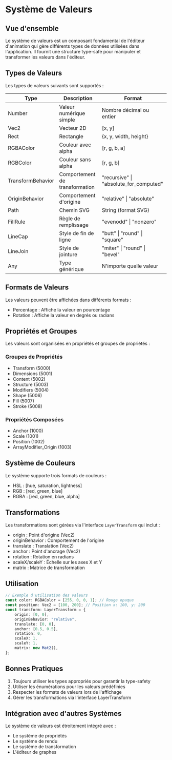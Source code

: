 # Système de Valeurs

## Vue d'ensemble

Le système de valeurs est un composant fondamental de l'éditeur d'animation qui gère différents types de données utilisées dans l'application. Il fournit une structure type-safe pour manipuler et transformer les valeurs dans l'éditeur.

## Types de Valeurs

Les types de valeurs suivants sont supportés :

| Type              | Description                    | Format                                 |
| ----------------- | ------------------------------ | -------------------------------------- |
| Number            | Valeur numérique simple        | Nombre décimal ou entier               |
| Vec2              | Vecteur 2D                     | [x, y]                                 |
| Rect              | Rectangle                      | {x, y, width, height}                  |
| RGBAColor         | Couleur avec alpha             | [r, g, b, a]                           |
| RGBColor          | Couleur sans alpha             | [r, g, b]                              |
| TransformBehavior | Comportement de transformation | "recursive" \| "absolute_for_computed" |
| OriginBehavior    | Comportement d'origine         | "relative" \| "absolute"               |
| Path              | Chemin SVG                     | String (format SVG)                    |
| FillRule          | Règle de remplissage           | "evenodd" \| "nonzero"                 |
| LineCap           | Style de fin de ligne          | "butt" \| "round" \| "square"          |
| LineJoin          | Style de jointure              | "miter" \| "round" \| "bevel"          |
| Any               | Type générique                 | N'importe quelle valeur                |

## Formats de Valeurs

Les valeurs peuvent être affichées dans différents formats :

-   Percentage : Affiche la valeur en pourcentage
-   Rotation : Affiche la valeur en degrés ou radians

## Propriétés et Groupes

Les valeurs sont organisées en propriétés et groupes de propriétés :

### Groupes de Propriétés

-   Transform (5000)
-   Dimensions (5001)
-   Content (5002)
-   Structure (5003)
-   Modifiers (5004)
-   Shape (5006)
-   Fill (5007)
-   Stroke (5008)

### Propriétés Composées

-   Anchor (1000)
-   Scale (1001)
-   Position (1002)
-   ArrayModifier_Origin (1003)

## Système de Couleurs

Le système supporte trois formats de couleurs :

-   HSL : [hue, saturation, lightness]
-   RGB : [red, green, blue]
-   RGBA : [red, green, blue, alpha]

## Transformations

Les transformations sont gérées via l'interface `LayerTransform` qui inclut :

-   origin : Point d'origine (Vec2)
-   originBehavior : Comportement de l'origine
-   translate : Translation (Vec2)
-   anchor : Point d'ancrage (Vec2)
-   rotation : Rotation en radians
-   scaleX/scaleY : Échelle sur les axes X et Y
-   matrix : Matrice de transformation

## Utilisation

```typescript
// Exemple d'utilisation des valeurs
const color: RGBAColor = [255, 0, 0, 1]; // Rouge opaque
const position: Vec2 = [100, 200]; // Position x: 100, y: 200
const transform: LayerTransform = {
	origin: [0, 0],
	originBehavior: "relative",
	translate: [0, 0],
	anchor: [0.5, 0.5],
	rotation: 0,
	scaleX: 1,
	scaleY: 1,
	matrix: new Mat2(),
};
```

## Bonnes Pratiques

1. Toujours utiliser les types appropriés pour garantir la type-safety
2. Utiliser les énumérations pour les valeurs prédéfinies
3. Respecter les formats de valeurs lors de l'affichage
4. Gérer les transformations via l'interface LayerTransform

## Intégration avec d'autres Systèmes

Le système de valeurs est étroitement intégré avec :

-   Le système de propriétés
-   Le système de rendu
-   Le système de transformation
-   L'éditeur de graphes
